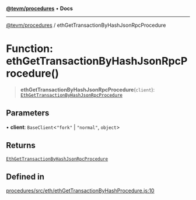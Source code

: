 [**@tevm/procedures**](../README.md) • **Docs**

***

[@tevm/procedures](../globals.md) / ethGetTransactionByHashJsonRpcProcedure

# Function: ethGetTransactionByHashJsonRpcProcedure()

> **ethGetTransactionByHashJsonRpcProcedure**(`client`): [`EthGetTransactionByHashJsonRpcProcedure`](../type-aliases/EthGetTransactionByHashJsonRpcProcedure.md)

## Parameters

• **client**: `BaseClient`\<`"fork"` \| `"normal"`, `object`\>

## Returns

[`EthGetTransactionByHashJsonRpcProcedure`](../type-aliases/EthGetTransactionByHashJsonRpcProcedure.md)

## Defined in

[procedures/src/eth/ethGetTransactionByHashProcedure.js:10](https://github.com/evmts/tevm-monorepo/blob/main/packages/procedures/src/eth/ethGetTransactionByHashProcedure.js#L10)
